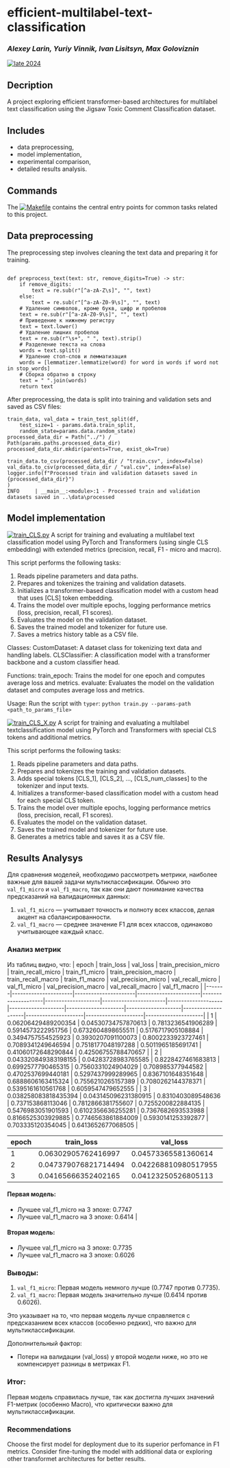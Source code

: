 # efficient-multilabel-text-classification
### _Alexey Larin, Yuriy Vinnik, Ivan Lisitsyn, Max Goloviznin_

[![late 2024]()](https://github.com/larrriiin/efficient-multilabel-text-classification)

## Decription
A project exploring efficient transformer-based architectures for multilabel text classification using the Jigsaw Toxic Comment Classification dataset. 

## Includes 
- data preprocessing, 
- model implementation, 
- experimental comparison, 
- detailed results analysis. 

## Commands
The [![ Makefile]()](https://github.com/larrriiin/efficient-multilabel-text-classification/blob/main/Makefile) contains the central entry points for common tasks related to this project.

## Data preprocessing
The preprocessing step involves cleaning the text data and preparing it for training.
```

def preprocess_text(text: str, remove_digits=True) -> str:
    if remove_digits:
        text = re.sub(r"[^a-zA-Z\s]", "", text)
    else:
        text = re.sub(r"[^a-zA-Z0-9\s]", "", text)
    # Удаление символов, кроме букв, цифр и пробелов
    text = re.sub(r"[^a-zA-Z0-9\s]", "", text)
    # Приведение к нижнему регистру
    text = text.lower()
    # Удаление лишних пробелов
    text = re.sub(r"\s+", " ", text).strip()
    # Разделение текста на слова
    words = text.split()
    # Удаление стоп-слов и лемматизация
    words = [lemmatizer.lemmatize(word) for word in words if word not in stop_words]
    # Сборка обратно в строку
    text = " ".join(words)
    return text
```
After preprocessing, the data is split into training and validation sets and saved as CSV files:
```
train_data, val_data = train_test_split(df,
    test_size=1 - params.data.train_split,
    random_state=params.data.random_state)
processed_data_dir = Path("../") / Path(params.paths.processed_data_dir)
processed_data_dir.mkdir(parents=True, exist_ok=True)
    
train_data.to_csv(processed_data_dir / "train.csv", index=False)
val_data.to_csv(processed_data_dir / "val.csv", index=False)
logger.info(f"Processed train and validation datasets saved in {processed_data_dir}")
)
INFO     | __main__:<module>:1 - Processed train and validation datasets saved in ..\data\processed
```

## Model implementation
[![train_CLS.py]()](https://github.com/larrriiin/efficient-multilabel-text-classification/blob/main/src/modeling/train_CLS.py)
A script for training and evaluating a multilabel text 
classification model using PyTorch and Transformers (using single CLS embedding)
with extended metrics (precision, recall, F1 - micro and macro).

This script performs the following tasks:
1. Reads pipeline parameters and data paths.
2. Prepares and tokenizes the training and validation datasets.
3. Initializes a transformer-based classification model with a custom head that uses [CLS] token embedding.
4. Trains the model over multiple epochs, logging performance metrics (loss, precision, recall, F1 scores).
5. Evaluates the model on the validation dataset.
6. Saves the trained model and tokenizer for future use.
7. Saves a metrics history table as a CSV file.

Classes:
    CustomDataset: A dataset class for tokenizing text data and handling labels.
    CLSClassifier: A classification model with a transformer backbone and a custom classifier head.

Functions:
    train_epoch: Trains the model for one epoch and computes average loss and metrics.
    evaluate: Evaluates the model on the validation dataset and computes average loss and metrics.

Usage:
    Run the script with `typer`:
    ```
    python train.py --params-path <path_to_params_file>
    ```


[![train_CLS_X.py]()](https://github.com/larrriiin/efficient-multilabel-text-classification/blob/main/src/modeling/train_CLS_X.py)
A script for training and evaluating a multilabel textclassification model using PyTorch and Transformers with special CLS tokens and additional metrics.

This script performs the following tasks:
1. Reads pipeline parameters and data paths.
2. Prepares and tokenizes the training and validation datasets.
3. Adds special tokens [CLS_1], [CLS_2], ..., [CLS_num_classes] to the tokenizer and input texts.
4. Initializes a transformer-based classification model with a custom head for each special CLS token.
5. Trains the model over multiple epochs, logging performance metrics (loss, precision, recall, F1 scores).
6. Evaluates the model on the validation dataset.
7. Saves the trained model and tokenizer for future use.
8. Generates a metrics table and saves it as a CSV file.



## Results Analysys
Для сравнения моделей, необходимо рассмотреть метрики, наиболее важные для вашей задачи мультиклассификации. Обычно это `val_f1_micro` и `val_f1_macro`, так как они дают понимание качества предсказаний на валидационных данных:

1. `val_f1_micro` — учитывает точность и полноту всех классов, делая акцент на сбалансированности.
2. `val_f1_macro` — среднее значение F1 для всех классов, одинаково учитывающее каждый класс.

### Анализ метрик
Из таблиц видно, что:
| epoch | train_loss           | val_loss             | train_precision_micro | train_recall_micro | train_f1_micro     | train_precision_macro | train_recall_macro | train_f1_macro     | val_precision_micro | val_recall_micro   | val_f1_micro       | val_precision_macro | val_recall_macro    | val_f1_macro        |
|-------|----------------------|----------------------|-----------------------|--------------------|--------------------|-----------------------|--------------------|--------------------|---------------------|--------------------|--------------------|---------------------|---------------------|---------------------|
| 1     | 0.06206429489200354  | 0.04530734757870613  | 0.7813236541906289    | 0.5914573222951756 | 0.6732604898655511 | 0.5176717905108884    | 0.3494757554525923 | 0.3930207091100073 | 0.8002233923727461  | 0.7089341249646594 | 0.7518177048197288 | 0.5011965185691741  | 0.41060172648290844 | 0.42506755788470657 |
| 2     | 0.043320849383198155 | 0.04283728983765585  | 0.8228427461683813    | 0.6992577790465315 | 0.7560331024904029 | 0.708985377944582     | 0.4702537699440181 | 0.5297437999289965 | 0.8367101648351648  | 0.6888606163415324 | 0.7556210265157389 | 0.7080262144378371  | 0.5395161610561768  | 0.6059547479652555  |
| 3     | 0.038258083818435394 | 0.043145096231380915 | 0.8310403089548636    | 0.737153868113046  | 0.7812866381755607 | 0.7255200822884135    | 0.5476983051901593 | 0.6102356636255281 | 0.7367682693533988  | 0.8166525303929885 | 0.7746563861884009 | 0.5930141253392877  | 0.703335120354045   | 0.6413652677068505  |

| epoch | train_loss           | val_loss             | train_precision_micro | train_recall_micro | train_f1_micro     | train_precision_macro | train_recall_macro | train_f1_macro      | val_precision_micro | val_recall_micro   | val_f1_micro       | val_precision_macro | val_recall_macro    | val_f1_macro       |
|-------|----------------------|----------------------|-----------------------|--------------------|--------------------|-----------------------|--------------------|---------------------|---------------------|--------------------|--------------------|---------------------|---------------------|--------------------|
| 1     | 0.06302905762416997  | 0.04573365581360614  | 0.8034369970406521    | 0.5522052526405937 | 0.6545416093898698 | 0.5902014495638673    | 0.3349885038670419 | 0.39939808457339415 | 0.7771030805687204  | 0.7417302798982188 | 0.7590047736149282 | 0.6153063445307314  | 0.47656616820969533 | 0.5035652200001325 |
| 2     | 0.047379076821714494 | 0.042268810980517955 | 0.8181289167412713    | 0.6521909791607193 | 0.7257962036375188 | 0.6222512735171963    | 0.4170567836986013 | 0.47493380167880517 | 0.8106301718650541  | 0.7201017811704835 | 0.7626890253031892 | 0.6301768253130288  | 0.4745374209705278  | 0.5121986938276663 |
| 3     | 0.04165666352402165  | 0.04123250526805113  | 0.8269641287514127    | 0.7050028546959749 | 0.7611287681787537 | 0.7211935667819507    | 0.4936434431822061 | 0.556720042535711   | 0.7870099473376243  | 0.7605315238903025 | 0.7735442127965493 | 0.6638966075035723  | 0.5708239373999434  | 0.60261756247547   |
#### Первая модель:
- Лучшее val_f1_micro на 3 эпохе: 0.7747
- Лучшее val_f1_macro на 3 эпохе: 0.6414
|
#### Вторая модель:
- Лучшее val_f1_micro на 3 эпохе: 0.7735
- Лучшее val_f1_macro на 3 эпохе: 0.6026

### Выводы:
1. `val_f1_micro`: Первая модель немного лучше (0.7747 против 0.7735).
2. `val_f1_macro`: Первая модель значительно лучше (0.6414 против 0.6026).

Это указывает на то, что первая модель лучше справляется с предсказанием всех классов (особенно редких), что важно для мультиклассификации.

Дополнительный фактор:
- Потери на валидации (val_loss) у второй модели ниже, но это не компенсирует разницы в метриках F1.

### Итог:
Первая модель справилась лучше, так как достигла лучших значений F1-метрик (особенно Macro), что критически важно для мультиклассификации.
### Recommendations 
Choose the first model for deployment due to its superior perfomance in F1 metrics.
Consider fine-tuning the model with additional data or exploring other transformet architectures for better results.





